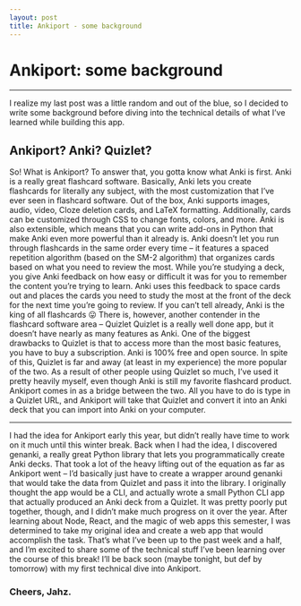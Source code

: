 ```yaml
---
layout: post
title: Ankiport - some background
---
```


# Ankiport: some background

---

I realize my last post was a little random and out of the blue, so I decided to write some background before diving into the technical details of what I’ve learned while building this app.

## Ankiport? Anki? Quizlet?

So! What is Ankiport? To answer that, you gotta know what Anki is first. Anki is a really great flashcard software. Basically, Anki lets you create flashcards for literally any subject, with the most customization that I’ve ever seen in flashcard software. Out of the box, Anki supports images, audio, video, Cloze deletion cards, and LaTeX formatting. Additionally, cards can be customized through CSS to change fonts, colors, and more. Anki is also extensible, which means that you can write add-ons in Python that make Anki even more powerful than it already is. Anki doesn’t let you run through flashcards in the same order every time – it features a spaced repetition algorithm (based on the SM-2 algorithm) that organizes cards based on what you need to review the most. While you’re studying a deck, you give Anki feedback on how easy or difficult it was for you to remember the content you’re trying to learn. Anki uses this feedback to space cards out and places the cards you need to study the most at the front of the deck for the next time you’re going to review. If you can’t tell already, Anki is the king of all flashcards 😛 There is, however, another contender in the flashcard software area – Quizlet Quizlet is a really well done app, but it doesn’t have nearly as many features as Anki. One of the biggest drawbacks to Quizlet is that to access more than the most basic features, you have to buy a subscription. Anki is 100% free and open source. In spite of this, Quizlet is far and away (at least in my experience) the more popular of the two. As a result of other people using Quizlet so much, I’ve used it pretty heavily myself, even though Anki is still my favorite flashcard product. Ankiport comes in as a bridge between the two. All you have to do is type in a Quizlet URL, and Ankiport will take that Quizlet and convert it into an Anki deck that you can import into Anki on your computer.

---

I had the idea for Ankiport early this year, but didn’t really have time to work on it much until this winter break. Back when I had the idea, I discovered genanki, a really great Python library that lets you programmatically create Anki decks. That took a lot of the heavy lifting out of the equation as far as Ankiport went – I’d basically just have to create a wrapper around genanki that would take the data from Quizlet and pass it into the library. I originally thought the app would be a CLI, and actually wrote a small Python CLI app that actually produced an Anki deck from a Quizlet. It was pretty poorly put together, though, and I didn’t make much progress on it over the year. After learning about Node, React, and the magic of web apps this semester, I was determined to take my original idea and create a web app that would accomplish the task. That’s what I’ve been up to the past week and a half, and I’m excited to share some of the technical stuff I’ve been learning over the course of this break! I’ll be back soon (maybe tonight, but def by tomorrow) with my first technical dive into Ankiport.

### Cheers, Jahz.
